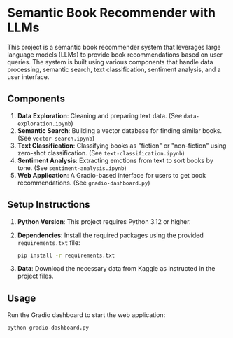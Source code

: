 # Semantic Book Recommender with LLMs

This project is a semantic book recommender system that leverages large language models (LLMs) to provide book recommendations based on user queries. The system is built using various components that handle data processing, semantic search, text classification, sentiment analysis, and a user interface.

## Components

1. **Data Exploration**: Cleaning and preparing text data. (See `data-exploration.ipynb`)
2. **Semantic Search**: Building a vector database for finding similar books. (See `vector-search.ipynb`)
3. **Text Classification**: Classifying books as "fiction" or "non-fiction" using zero-shot classification. (See `text-classification.ipynb`)
4. **Sentiment Analysis**: Extracting emotions from text to sort books by tone. (See `sentiment-analysis.ipynb`)
5. **Web Application**: A Gradio-based interface for users to get book recommendations. (See `gradio-dashboard.py`)

## Setup Instructions

1. **Python Version**: This project requires Python 3.12 or higher.
2. **Dependencies**: Install the required packages using the provided `requirements.txt` file:
   ```bash
   pip install -r requirements.txt
   ```

4. **Data**: Download the necessary data from Kaggle as instructed in the project files.

## Usage

Run the Gradio dashboard to start the web application:
```bash
python gradio-dashboard.py
```